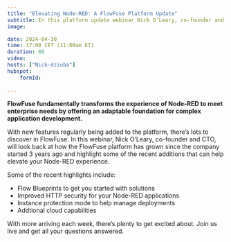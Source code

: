 ```yaml
---
title: "Elevating Node-RED: A FlowFuse Platform Update"
subtitle: In this platform update webinar Nick O’Leary, co-founder and CTO of FlowFuse will reveal the latest features and whats coming up next in the FlowFuse platform.
image: 

date: 2024-04-30
time: 17:00 CET (11:00am ET) 
duration: 60
video:
hosts: ["Nick-dziuba"]
hubspot:
    formId: 
    
---
```


**FlowFuse fundamentally transforms the experience of Node-RED to meet enterprise needs by offering an adaptable foundation for complex application development.**

<!--more-->

With new features regularly being added to the platform, there’s lots to discover in FlowFuse. In this webinar, Nick O’Leary, co-founder and CTO, will look back at how the FlowFuse platform has grown since the company started 3 years ago and highlight some of the recent additions that can help elevate your Node-RED experience.

Some of the recent highlights include:
- Flow Blueprints to get you started with solutions
- Improved HTTP security for your Node-RED applications
- Instance protection mode to help manage deployments
- Addtional cloud capabilities 


With more arriving each week, there’s plenty to get excited about. Join us live and get all your questions answered. 

